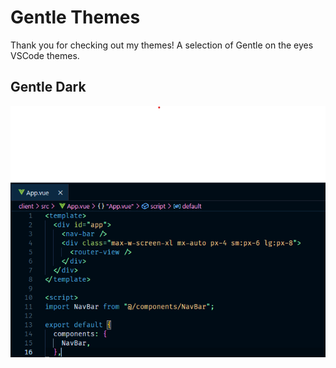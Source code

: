 # Gentle Themes

Thank you for checking out my themes! A selection of Gentle on the eyes VSCode themes.

## Gentle Dark

![Gentle Dark theme preview](assets/dark.png)